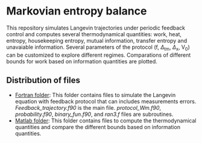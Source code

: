 # Markovian entropy balance

This repository simulates Langevin trajectories under periodic feedback control and computes several thermodynamical quantities: work, heat, entropy, housekeeping entropy, mutual information, transfer entropy and unavaiable information.
Several parameters of the protocol (f, $\Delta$<sub>tm</sub>, $\Delta$<sub>x</sub>, V<sub>0</sub>) can be customized to explore different regimes. Comparations of different bounds for work based on information quantities are plotted.

## Distribution of files


* <ins>Fortran folder</ins>: This folder contains files to simulate the Langevin equation with feedback protocol that can includes measurements errors. *Feedback_trajectory.f90* is the main file. *protocol_Wm.f90*, *probability.f90*, *binary_fun.f90*, and *ran3.f* files are subroutines.
* <ins>Matlab folder</ins>: This folder contains files to compute the thermodynamical quantities and compare the different bounds based on information quantities. 
